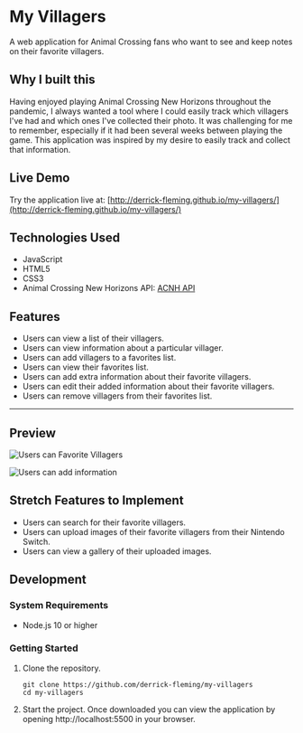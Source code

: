 # My Villagers

A web application for Animal Crossing fans who want to see and keep notes on their favorite villagers.

## Why I built this

Having enjoyed playing Animal Crossing New Horizons throughout the pandemic, I always wanted a tool where I could easily track which villagers I've had and which ones I've collected their photo. It was challenging for me to remember, especially if it had been several weeks between playing the game. This application was inspired by my desire to easily track and collect that information.

## Live Demo

Try the application live at: [http://derrick-fleming.github.io/my-villagers/](http://derrick-fleming.github.io/my-villagers/)

## Technologies Used

- JavaScript
- HTML5
- CSS3
- Animal Crossing New Horizons API: [ACNH API](https://acnhapi.com/)

## Features
- Users can view a list of their villagers.
- Users can view information about a particular villager.
- Users can add villagers to a favorites list.
- Users can view their favorites list.
- Users can add extra information about their favorite villagers.
- Users can edit their added information about their favorite villagers.
- Users can remove villagers from their favorites list.

---
## Preview

![Users can Favorite Villagers][favorite]

[favorite]: /images/users-can-favorite.gif "Users can favorite villagers"

![Users can add information][information]

[information]: /images/user-can-add-information.gif "Users an add extra information"

## Stretch Features to Implement
- Users can search for their favorite villagers.
- Users can upload images of their favorite villagers from their Nintendo Switch.
- Users can view a gallery of their uploaded images.

## Development

### System Requirements
- Node.js 10 or higher

### Getting Started
1. Clone the repository.
    ```shell
    git clone https://github.com/derrick-fleming/my-villagers
    cd my-villagers
    ```

3. Start the project. Once downloaded you can view the application by opening http://localhost:5500 in your browser.
